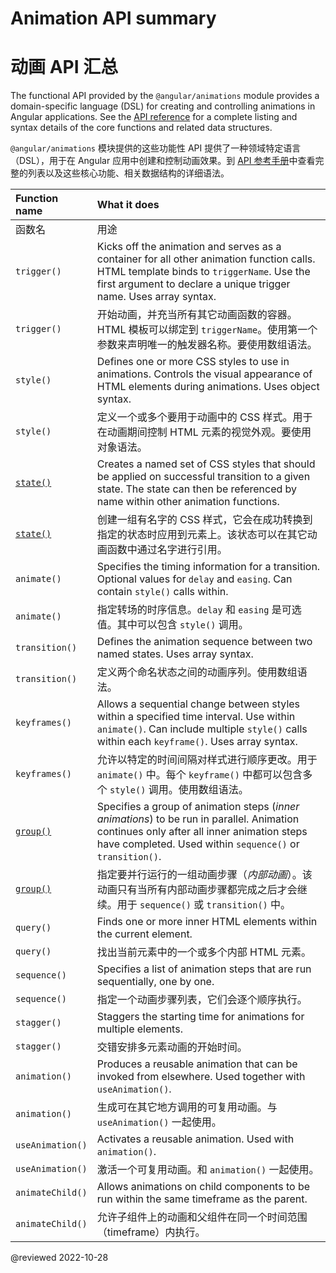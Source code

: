 # Animation API summary

# 动画 API 汇总

<!-- vale off -->

The functional API provided by the `@angular/animations` module provides a domain-specific language \(DSL\) for creating and controlling animations in Angular applications.
See the [API reference](api/animations) for a complete listing and syntax details of the core functions and related data structures.

`@angular/animations` 模块提供的这些功能性 API 提供了一种领域特定语言（DSL），用于在 Angular 应用中创建和控制动画效果。到 [API 参考手册](api/animations)中查看完整的列表以及这些核心功能、相关数据结构的详细语法。

<!-- vale on -->

| Function name                     | What it does                                                                                                                                                                                                |
| :-------------------------------- | :---------------------------------------------------------------------------------------------------------------------------------------------------------------------------------------------------------- |
| 函数名                            | 用途                                                                                                                                                                                                        |
| `trigger()`                       | Kicks off the animation and serves as a container for all other animation function calls. HTML template binds to `triggerName`. Use the first argument to declare a unique trigger name. Uses array syntax. |
| `trigger()`                       | 开始动画，并充当所有其它动画函数的容器。HTML 模板可以绑定到 `triggerName`。使用第一个参数来声明唯一的触发器名称。要使用数组语法。|
| `style()`                         | Defines one or more CSS styles to use in animations. Controls the visual appearance of HTML elements during animations. Uses object syntax.                                                                 |
| `style()`                         | 定义一个或多个要用于动画中的 CSS 样式。用于在动画期间控制 HTML 元素的视觉外观。要使用对象语法。|
| [`state()`](api/animations/state) | Creates a named set of CSS styles that should be applied on successful transition to a given state. The state can then be referenced by name within other animation functions.                              |
| [`state()`](api/animations/state) | 创建一组有名字的 CSS 样式，它会在成功转换到指定的状态时应用到元素上。该状态可以在其它动画函数中通过名字进行引用。|
| `animate()`                       | Specifies the timing information for a transition. Optional values for `delay` and `easing`. Can contain `style()` calls within.                                                                            |
| `animate()`                       | 指定转场的时序信息。`delay` 和 `easing` 是可选值。其中可以包含 `style()` 调用。|
| `transition()`                    | Defines the animation sequence between two named states. Uses array syntax.                                                                                                                                 |
| `transition()`                    | 定义两个命名状态之间的动画序列。使用数组语法。|
| `keyframes()`                     | Allows a sequential change between styles within a specified time interval. Use within `animate()`. Can include multiple `style()` calls within each `keyframe()`. Uses array syntax.                       |
| `keyframes()`                     | 允许以特定的时间间隔对样式进行顺序更改。用于 `animate()` 中。每个 `keyframe()` 中都可以包含多个 `style()` 调用。使用数组语法。|
| [`group()`](api/animations/group) | Specifies a group of animation steps \(*inner animations*\) to be run in parallel. Animation continues only after all inner animation steps have completed. Used within `sequence()` or `transition()`.     |
| [`group()`](api/animations/group) | 指定要并行运行的一组动画步骤（*内部动画*）。该动画只有当所有内部动画步骤都完成之后才会继续。用于 `sequence()` 或 `transition()` 中。|
| `query()`                         | Finds one or more inner HTML elements within the current element.                                                                                                                                           |
| `query()`                         | 找出当前元素中的一个或多个内部 HTML 元素。|
| `sequence()`                      | Specifies a list of animation steps that are run sequentially, one by one.                                                                                                                                  |
| `sequence()`                      | 指定一个动画步骤列表，它们会逐个顺序执行。|
| `stagger()`                       | Staggers the starting time for animations for multiple elements.                                                                                                                                            |
| `stagger()`                       | 交错安排多元素动画的开始时间。|
| `animation()`                     | Produces a reusable animation that can be invoked from elsewhere. Used together with `useAnimation()`.                                                                                                      |
| `animation()`                     | 生成可在其它地方调用的可复用动画。与 `useAnimation()` 一起使用。|
| `useAnimation()`                  | Activates a reusable animation. Used with `animation()`.                                                                                                                                                    |
| `useAnimation()`                  | 激活一个可复用动画。和 `animation()` 一起使用。|
| `animateChild()`                  | Allows animations on child components to be run within the same timeframe as the parent.                                                                                                                    |
| `animateChild()`                  | 允许子组件上的动画和父组件在同一个时间范围（timeframe）内执行。|

@reviewed 2022-10-28
